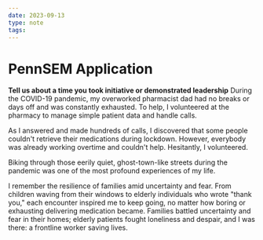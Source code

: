 ```yaml
---
date: 2023-09-13
type: note
tags: 
---
```

# PennSEM Application

**Tell us about a time you took initiative or demonstrated leadership**
During the COVID-19 pandemic, my overworked pharmacist dad had no breaks or days off and was constantly exhausted. To help, I volunteered at the pharmacy to manage simple patient data and handle calls.

As I answered and made hundreds of calls, I discovered that some people couldn't retrieve their medications during lockdown. However, everybody was already working overtime and couldn't help. Hesitantly, I volunteered.

Biking through those eerily quiet, ghost-town-like streets during the pandemic was one of the most profound experiences of my life.

I remember the resilience of families amid uncertainty and fear. From children waving from their windows to elderly individuals who wrote "thank you," each encounter inspired me to keep going, no matter how boring or exhausting delivering medication became. Families battled uncertainty and fear in their homes; elderly patients fought loneliness and despair, and I was there: a frontline worker saving lives.



